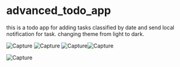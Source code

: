 # advanced_todo_app

this is a todo app for  adding  tasks classified by date and send local notification for task.
changing theme from light to dark.


![Capture](https://user-images.githubusercontent.com/96310108/228020601-33bb289b-b29f-4baa-8f69-3ed95aab8771.PNG)
![Capture](https://user-images.githubusercontent.com/96310108/228020729-006b540e-05ce-49c4-afe7-3af3810c6f3d.PNG)
![Capture](https://user-images.githubusercontent.com/96310108/228020878-04889018-7dcf-48aa-8985-8839f21bb9e8.PNG)![Capture](https://user-images.githubusercontent.com/96310108/228020989-b45d1805-6e7d-4bc5-a5b4-c9c35ef215f1.PNG)

![Capture](https://user-images.githubusercontent.com/96310108/228021735-117b5398-e886-4526-9a84-a0dd84788334.PNG)
